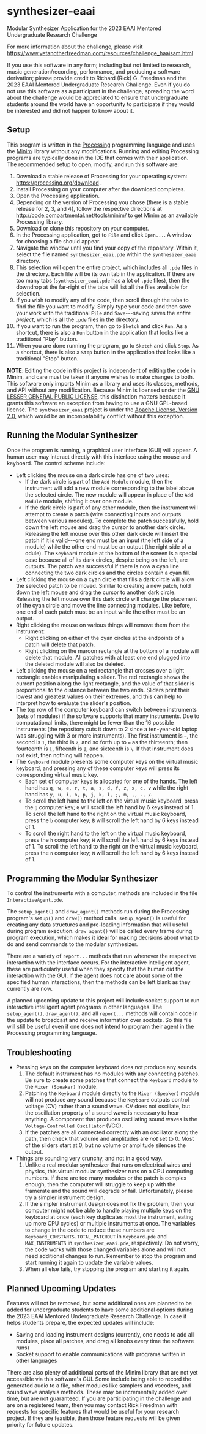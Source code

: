 # synthesizer-eaai
Modular Synthesizer Application for the 2023 EAAI Mentored Undergraduate Research Challenge

For more information about the challenge, please visit https://www.yetanotherfreedman.com/resources/challenge_haaisam.html

If you use this software in any form; including but not limited to research, music generation/recording, performance, and producing a software derivation; please provide credit to Richard (Rick) G. Freedman and the 2023 EAAI Mentored Undergraduate Research Challenge.  Even if you do not use this software as a participant in the challenge, spreading the word about the challenge would be appreciated to ensure that undergraduate students around the world have an opportunity to participate if they would be interested and did not happen to know about it.

## Setup

This program is written in the [Processing](https://processing.org/) programming language and uses the [Minim](http://code.compartmental.net/tools/minim/) library without any modifications.  Running and editing Processing programs are typically done in the IDE that comes with their application.  The recommended setup to open, modify, and run this software are:
1. Download a stable release of Processing for your operating system: https://processing.org/download .
2. Install Processing on your computer after the download completes.
3. Open the Processing application.
4. Depending on the version of Processing you chose (there is a stable release for 2, 3, and 4), follow the respective directions at http://code.compartmental.net/tools/minim/ to get Minim as an available Processing library.
5. Download or clone this repository on your computer.
6. In the Processing application, got to `File` and click `Open...`.  A window for choosing a file should appear.
7. Navigate the window until you find your copy of the repository.  Within it, select the file named `synthesizer_eaai.pde` within the `synthesizer_eaai` directory.
8. This selection will open the entire project, which includes all `.pde` files in the directory.  Each file will be its own tab in the application.  If there are too many tabs (`synthesizer_eaai.pde` has a lot of `.pde` files), then the downdrop at the far-right of the tabs will list all the files available for selection.
9. If you wish to modify any of the code, then scroll through the tabs to find the file you want to modify.  Simply type your code and then save your work with the traditional `File` and `Save`---saving saves the *entire project*, which is all the `.pde` files in the directory.
10. If you want to run the program, then go to `Sketch` and click `Run`.  As a shortcut, there is also a `Run` button in the application that looks like a traditional "Play" button.
11. When you are done running the program, go to `Sketch` and click `Stop`.  As a shortcut, there is also a `Stop` button in the application that looks like a traditional "Stop" button.

**NOTE**: Editing the code in this project is independent of editing the code in Minim, and care must be taken if anyone wishes to make changes to both.  This software only imports Minim as a library and uses its classes, methods, and API without any modification.  Because Minim is licensed under the [GNU LESSER GENERAL PUBLIC LICENSE](https://www.gnu.org/licenses/lgpl-3.0-standalone.html), this distinction matters because it grants this software an exception from having to use a GNU GPL-based license.  The `synthesizer_eaai` project is under the [Apache License, Version 2.0](https://www.apache.org/licenses/LICENSE-2.0), which would be an incompatability conflict without this exception.

## Running the Modular Synthesizer

Once the program is running, a graphical user interface (GUI) will appear.  A human user may interact directly with this interface using the mouse and keyboard.  The control scheme include:
* Left clicking the mouse on a dark circle has one of two uses:
  * If the dark circle is part of the `Add Module` module, then the instrument will add a new module corresponding to the label above the selected circle.  The new module will appear in place of the `Add Module` module, shifting it over one module.
  * If the dark circle is part of any other module, then the instrument will attempt to create a patch (wire connecting inputs and outputs between various modules).  To complete the patch successfully, hold down the left mouse and drag the cursor to another dark circle.  Releasing the left mouse over this other dark circle will insert the patch if it is valid---one end must be an input (the left side of a module) while the other end must be an output (the right side of a odule).  The `Keyboard` module at the bottom of the screen is a special case because all of its dark circles, despite being on the left, are outputs.  The patch was successful if there is now a cyan line connecting the two dark circles and the circles contain a cyan fill.
* Left clicking the mouse on a cyan circle that fills a dark circle will allow the selected patch to be moved.  Similar to creating a new patch, hold down the left mouse and drag the cursor to another dark circle.  Releasing the left mouse over this dark circle will change the placement of the cyan circle and move the line connecting modules.  Like before, one end of each patch must be an input while the other must be an output.
* Right clicking the mouse on various things will remove them from the instrument:
  * Right clicking on either of the cyan circles at the endpoints of a patch will delete that patch.
  * Right clicking on the maroon rectangle at the bottom of a module will delete that module.  All patches with at least one end plugged into the deleted module will also be deleted.
* Left clicking the mouse on a red rectangle that crosses over a light rectangle enables manipulating a slider.  The red rectangle shows the current position along the light rectangle, and the value of that slider is proportional to the distance between the two ends.  Sliders print their lowest and greatest values on their extremes, and this can help to interpret how to evaluate the slider's position.
* The top row of the computer keyboard can switch between instruments (sets of modules) if the software supports that many instruments.  Due to computational limits, there might be fewer than the 16 possible instruments (the repository cuts it down to 2 since a ten-year-old laptop was struggling with 3 or more instruments).  The first instrument is `~`, the second is `1`, the third is `2`, and so forth up to `=` as the thirteenth; then fourteenth is `[`, fifteenth is `]`, and sixteenth is `\`.  If that instrument does not exist, then nothing will happen.
* The `Keyboard` module presents some computer keys on the virtual music keyboard, and pressing any of these computer keys will press its corresponding virtual music key.
  * Each set of computer keys is allocated for one of the hands.  The left hand has `q, w, e, r, t, a, s, d, f, z, x, c, v` while the right hand has `y, u, i, o, p, j, k, l, ;, m, ,, ., /`.
  * To scroll the left hand to the left on the virtual music keyboard, press the `g` computer key; `G` will scroll the left hand by 6 keys instead of 1.  To scroll the left hand to the right on the virtual music keyboard, press the `b` computer key; `B` will scroll the left hand by 6 keys instead of 1.
  * To scroll the right hand to the left on the virtual music keyboard, press the `h` computer key; `H` will scroll the left hand by 6 keys instead of 1.  To scroll the left hand to the right on the virtual music keyboard, press the `n` computer key; `N` will scroll the left hand by 6 keys instead of 1.

## Programming the Modular Synthesizer

To control the instruments with a computer, methods are included in the file `InteractiveAgent.pde`.

The `setup_agent()` and `draw_agent()` methods run during the Processing program's `setup()` and `draw()` method calls.  `setup_agent()` is useful for creating any data structures and pre-loading information that will useful during program execution.  `draw_agent()` will be called every frame during program execution, which makes it ideal for making decisions about what to do and send commands to the modular synthesizer.

There are a variety of `report...` methods that run whenever the respective interaction with the interface occurs.  For the interactive intelligent agent, these are particularly useful when they specify that the human did the interaction with the GUI.  If the agent does not care about some of the specified human interactions, then the methods can be left blank as they currently are now.

A planned upcoming update to this project will include socket support to run interactive intelligent agent programs in other languages.  The `setup_agent()`, `draw_agent()`, and all `report...` methods will contain code in the update to broadcast and receive information over sockets.  So this file will still be useful even if one does not intend to program their agent in the Processing programming language.

## Troubleshooting

* Pressing keys on the computer keyboard does not produce any sounds.
  1. The default instrument has no modules with any connecting patches.  Be sure to create some patches that connect the `Keyboard` module to the `Mixer (Speaker)` module.
  2. Patching the `Keyboard` module directly to the `Mixer (Speaker)` module will not produce any sound because the `Keyboard` outputs control voltage (CV) rather than a sound wave.  CV does not oscillate, but the oscillation property of a sound wave is necessary to hear anything.  A component that produces oscillating sound waves is the `Voltage-Controlled Oscillator` (VCO).
  3. If the patches are all connected correctly with an oscillator along the path, then check that volume and amplitudes are *not* set to 0.  Most of the sliders start at 0, but no volume or amplitude silences the output.
* Things are sounding very crunchy, and not in a good way.
  1. Unlike a real modular synthesizer that runs on electrical wires and physics, this virtual modular synthesizer runs on a CPU computing numbers.  If there are too many modules or the patch is complex enough, then the computer will struggle to keep up with the framerate and the sound will degrade or fail.  Unfortunately, please try a simpler instrument design.
  2. If the simpler instrument design does not fix the problem, then your computer might not be able to handle playing multiple keys on the keyboard at once (each key duplicates most the instrument, eating up more CPU cycles) or multiple instruments at once.  The variables to change in the code to reduce these numbers are `Keyboard_CONSTANTS.TOTAL_PATCHOUT` in `Keyboard.pde` and `MAX_INSTRUMENTS` in `synthesizer_eaai.pde`, respectively.  Do not worry, the code works with those changed variables alone and will not need additional changes to run.  Remember to stop the program and start running it again to update the variable values.
  3. When all else fails, try stopping the program and starting it again.

## Planned Upcoming Updates

Features will not be removed, but some additional ones are planned to be added for undergraduate students to have some additional options during the 2023 EAAI Mentored Undergraduate Research Challenge.  In case it helps students prepare, the expected updates will include:
* Saving and loading instrument designs (currently, one needs to add all modules, place all patches, and drag all knobs every time the software runs)
* Socket support to enable communications with programs written in other languages

There are also plenty of additional parts of the Minim library that are not yet accessible via this software's GUI.  Some include being able to record the generated audio to a file, other modules like samplers and vocoders, and sound wave analysis methods.  These may be incrementally added over time, but are not guaranteed.  If you are participating in the challenge and are on a registered team, then you may contact Rick Freedman with requests for specific features that would be useful for your research project.  If they are feasible, then those feature requests will be given priority for future updates.
